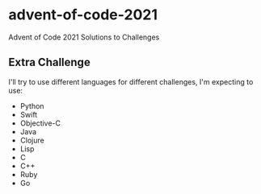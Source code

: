# advent-of-code-2021
Advent of Code 2021 Solutions to Challenges
## Extra Challenge
I'll try to use different languages for different challenges, I'm expecting to use:
* Python
* Swift
* Objective-C
* Java
* Clojure
* Lisp
* C
* C++
* Ruby
* Go
